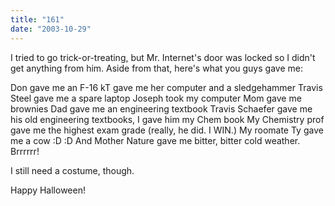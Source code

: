 ```yaml
---
title: "161"
date: "2003-10-29"
---
```


I tried to go trick-or-treating, but Mr. Internet's door was locked so I didn't get anything from him. Aside from that, here's what you guys gave me:

Don gave me an F-16 kT gave me her computer and a sledgehammer Travis Steel gave me a spare laptop Joseph took my computer Mom gave me brownies Dad gave me an engineering textbook Travis Schaefer gave me his old engineering textbooks, I gave him my Chem book My Chemistry prof gave me the highest exam grade (really, he did. I WIN.) My roomate Ty gave me a cow :D :D And Mother Nature gave me bitter, bitter cold weather. Brrrrrr!

I still need a costume, though.

Happy Halloween!
